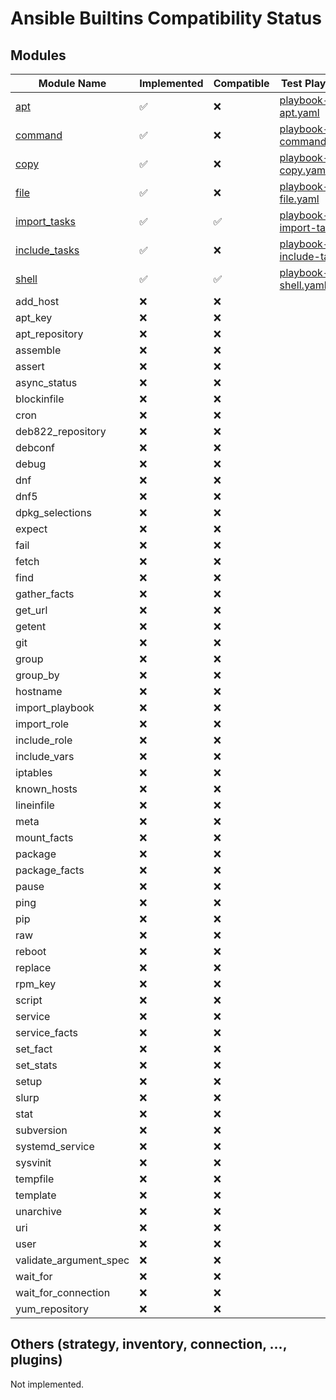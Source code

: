 # Ansible Builtins Compatibility Status

## Modules

| Module Name                                | Implemented        | Compatible         | Test Playbook |
|--------------------------------------------|--------------------|--------------------|---------------|
| [apt](builtins/apt.md)                     | :white_check_mark: | :x:                | [playbook-apt.yaml](../data/playbooks/playbook-apt.yaml) |
| [command](builtins/command.md)             | :white_check_mark: | :x:                | [playbook-command.yaml](../data/playbooks/playbook-command.yaml) |
| [copy](builtins/copy.md)                   | :white_check_mark: | :x:                | [playbook-copy.yaml](../data/playbooks/playbook-copy.yaml) |
| [file](builtins/file.md)                   | :white_check_mark: | :x:                | [playbook-file.yaml](../data/playbooks/playbook-file.yaml) |
| [import_tasks](builtins/import_tasks.md)   | :white_check_mark: | :white_check_mark: | [playbook-import-tasks](../data/playbooks/playbook-import-tasks.yaml) |
| [include_tasks](builtins/include_tasks.md) | :white_check_mark: | :x:                | [playbook-include-tasks](../data/playbooks/playbook-include-tasks.yaml) |
| [shell](builtins/shell.md)                 | :white_check_mark: | :white_check_mark: | [playbook-shell.yaml](../data/playbooks/playbook-shell.yaml) |
| add_host               | :x: | :x: | |
| apt_key                | :x: | :x: | |
| apt_repository         | :x: | :x: | |
| assemble               | :x: | :x: | |
| assert                 | :x: | :x: | |
| async_status           | :x: | :x: | |
| blockinfile            | :x: | :x: | |
| cron                   | :x: | :x: | |
| deb822_repository      | :x: | :x: | |
| debconf                | :x: | :x: | |
| debug                  | :x: | :x: | |
| dnf                    | :x: | :x: | |
| dnf5                   | :x: | :x: | |
| dpkg_selections        | :x: | :x: | |
| expect                 | :x: | :x: | |
| fail                   | :x: | :x: | |
| fetch                  | :x: | :x: | |
| find                   | :x: | :x: | |
| gather_facts           | :x: | :x: | |
| get_url                | :x: | :x: | |
| getent                 | :x: | :x: | |
| git                    | :x: | :x: | |
| group                  | :x: | :x: | |
| group_by               | :x: | :x: | |
| hostname               | :x: | :x: | |
| import_playbook        | :x: | :x: | |
| import_role            | :x: | :x: | |
| include_role           | :x: | :x: | |
| include_vars           | :x: | :x: | |
| iptables               | :x: | :x: | |
| known_hosts            | :x: | :x: | |
| lineinfile             | :x: | :x: | |
| meta                   | :x: | :x: | |
| mount_facts            | :x: | :x: | |
| package                | :x: | :x: | |
| package_facts          | :x: | :x: | |
| pause                  | :x: | :x: | |
| ping                   | :x: | :x: | |
| pip                    | :x: | :x: | |
| raw                    | :x: | :x: | |
| reboot                 | :x: | :x: | |
| replace                | :x: | :x: | |
| rpm_key                | :x: | :x: | |
| script                 | :x: | :x: | |
| service                | :x: | :x: | |
| service_facts          | :x: | :x: | |
| set_fact               | :x: | :x: | |
| set_stats              | :x: | :x: | |
| setup                  | :x: | :x: | |
| slurp                  | :x: | :x: | |
| stat                   | :x: | :x: | |
| subversion             | :x: | :x: | |
| systemd_service        | :x: | :x: | |
| sysvinit               | :x: | :x: | |
| tempfile               | :x: | :x: | |
| template               | :x: | :x: | |
| unarchive              | :x: | :x: | |
| uri                    | :x: | :x: | |
| user                   | :x: | :x: | |
| validate_argument_spec | :x: | :x: | |
| wait_for               | :x: | :x: | |
| wait_for_connection    | :x: | :x: | |
| yum_repository         | :x: | :x: | |

## Others (strategy, inventory, connection, ..., plugins)

Not implemented.
